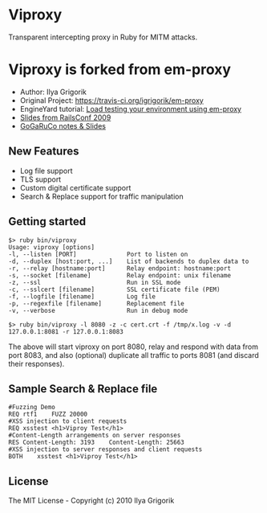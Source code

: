 # Viproxy

Transparent intercepting proxy in Ruby for MITM attacks.

# Viproxy is forked from em-proxy
- Author: Ilya Grigorik
- Original Project: https://travis-ci.org/igrigorik/em-proxy
- EngineYard tutorial: [Load testing your environment using em-proxy](http://docs.engineyard.com/em-proxy.html)
- [Slides from RailsConf 2009](http://bit.ly/D7oWB)
- [GoGaRuCo notes & Slides](http://www.igvita.com/2009/04/20/ruby-proxies-for-scale-and-monitoring/)

## New Features
- Log file support
- TLS support
- Custom digital certificate support
- Search & Replace support for traffic manipulation

## Getting started

    $> ruby bin/viproxy
    Usage: viproxy [options]
    -l, --listen [PORT]              Port to listen on
    -d, --duplex [host:port, ...]    List of backends to duplex data to
    -r, --relay [hostname:port]      Relay endpoint: hostname:port
    -s, --socket [filename]          Relay endpoint: unix filename
    -z, --ssl                        Run in SSL mode
    -c, --sslcert [filename]         SSL certificate file (PEM)
    -f, --logfile [filename]         Log file
    -p, --regexfile [filename]       Replacement file
    -v, --verbose                    Run in debug mode

    $> ruby bin/viproxy -l 8080 -z -c cert.crt -f /tmp/x.log -v -d 127.0.0.1:8081 -r 127.0.0.1:8083

The above will start viproxy on port 8080, relay and respond with data from port 8083, and also (optional) duplicate all traffic to ports 8081 (and discard their responses).

## Sample Search & Replace file
    #Fuzzing Demo
    REQ	rtf1	FUZZ 20000
    #XSS injection to client requests
    REQ	xsstest	<h1>Viproy Test</h1>
    #Content-Length arrangements on server responses
    RES	Content-Length: 3193	Content-Length: 25663
    #XSS injection to server responses and client requests
    BOTH	xsstest	<h1>Viproy Test</h1>



## License

The MIT License - Copyright (c) 2010 Ilya Grigorik
